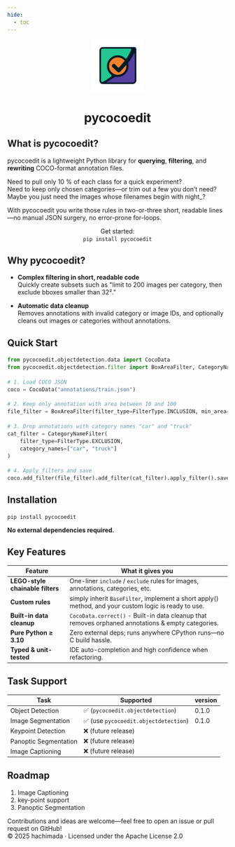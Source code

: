 ```yaml
---
hide:
  - toc
---
```


<div style="text-align: center;">
  <div class="centered-logo-text-group">
    <img src="assets/pycocoedit.png" alt="pycocoedit Logo" width="120">
    <h1>pycocoedit</h1>
  </div>
</div>

## What is pycocoedit?

pycocoedit is a lightweight Python library for **querying**, **filtering**, and **rewriting**
COCO-format
annotation files.

Need to pull only 10 % of each class for a quick experiment?  
Need to keep only chosen categories—or trim out a few you don’t need?  
Maybe you just need the images whose filenames begin with night_?

With pycocoedit you write those rules in two-or-three short, readable lines—no manual JSON surgery, no error-prone
for-loops.

<div class="install-command-container">
  <p style="text-align:center;">
    Get started:
    <br/>
    <code>pip install pycocoedit</code>
  </p>
</div>

## Why pycocoedit?

- **Complex filtering in short, readable code**  
  Quickly create subsets such as "limit to 200 images per category, then exclude bboxes smaller than 32²."

- **Automatic data cleanup**  
  Removes annotations with invalid category or image IDs, and optionally cleans out images or categories without
  annotations.

## Quick Start

```python
from pycocoedit.objectdetection.data import CocoData
from pycocoedit.objectdetection.filter import BoxAreaFilter, CategoryNameFilter, FilterType

# 1. Load COCO JSON
coco = CocoData("annotations/train.json")

# 2. Keep only annotation with area between 10 and 100
file_filter = BoxAreaFilter(filter_type=FilterType.INCLUSION, min_area=10, max_area=100)

# 3. Drop annotations with category names "car" and "truck"
cat_filter = CategoryNameFilter(
    filter_type=FilterType.EXCLUSION,
    category_names=["car", "truck"]
)

# 4. Apply filters and save
coco.add_filter(file_filter).add_filter(cat_filter).apply_filter().save("annotations.json")
```

## Installation

```terminal
pip install pycocoedit
```

**No external dependencies required.**

## Key Features

| Feature                          | What it gives you                                                                                     |
|----------------------------------|-------------------------------------------------------------------------------------------------------|
| **LEGO-style chainable filters** | One-liner `include` / `exclude` rules for images, annotations, categories, etc.                       |
| **Custom rules**                 | simply inherit `BaseFilter`, implement a short apply() method, and your custom logic is ready to use. |
| **Built-in data cleanup**        | `CocoData.correct()` - Built-in data cleanup that removes orphaned annotations & empty categories.    |
| **Pure Python ≥ 3.10**           | Zero external deps; runs anywhere CPython runs—no C build hassle.                                     |
| **Typed & unit-tested**          | IDE auto-completion and high confidence when refactoring.                                             |

## Task Support

| Task                  | Supported                            | version |
|-----------------------|--------------------------------------|---------|
| Object Detection      | ✅ (`pycocoedit.objectdetection`)     | 0.1.0   |
| Image Segmentation    | ✅ (use `pycocoedit.objectdetection`) | 0.1.0   |
| Keypoint Detection    | ❌ (future release)                   |         |
| Panoptic Segmentation | ❌ (future release)                   |         |
| Image Captioning      | ❌ (future release)                   |         |

## Roadmap

1. Image Captioning
2. key-point support
3. Panoptic Segmentation

Contributions and ideas are welcome—feel free to open an issue or pull request on GitHub!  
© 2025 hachimada · Licensed under the Apache License 2.0
